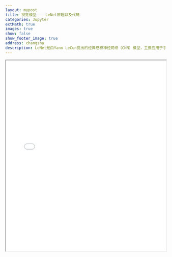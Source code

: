 ```yaml
---
layout: mypost
title: 视觉模型————LeNet原理以及代码
categories: Jupyter
extMath: true
images: true
show: false
show_footer_image: true
address: changsha
description: LeNet是由Yann LeCun提出的经典卷积神经网络（CNN）模型，主要应用于手写数字识别任务，是深度学习领域早期CNN的重要代表。其网络结构包含卷积层、池化层和全连接层，通过局部感受野、权值共享等机制有效提取图像特征，为后续深度学习模型的发展奠定了基础。相关内容可能涉及LeNet的代码实现、结构解析或应用案例，助力理解卷积神经网络的基本原理与实践。
---
```


<iframe src="{{ site.baseurl }}/code/LeNet.html" width="100%" height="600px"></iframe>